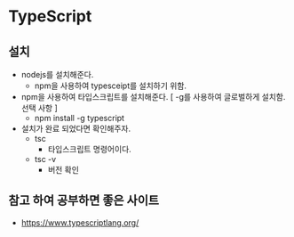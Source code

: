 # TypeScript

## 설치
- nodejs를 설치해준다.
  - npm을 사용하여 typesceipt를 설치하기 위함.
- npm을 사용하여 타입스크립트를 설치해준다. [ -g를 사용하여 글로벌하게 설치함. 선택 사항 ]
  - npm install -g typescript 
- 설치가 완료 되었다면 확인해주자.
  - tsc
    - 타입스크립트 명령어이다.
  - tsc -v
    - 버전 확인

## 참고 하여 공부하면 좋은 사이트
- https://www.typescriptlang.org/ 